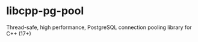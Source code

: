 # libcpp-pg-pool
Thread-safe, high performance, PostgreSQL connection pooling library for C++ (17+)
